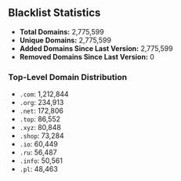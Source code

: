 ## Blacklist Statistics

- **Total Domains:** 2,775,599
- **Unique Domains:** 2,775,599
- **Added Domains Since Last Version:** 2,775,599
- **Removed Domains Since Last Version:** 0

### Top-Level Domain Distribution

-  `.com`: 1,212,844
-  `.org`: 234,913
-  `.net`: 172,806
-  `.top`: 86,552
-  `.xyz`: 80,848
-  `.shop`: 73,284
-  `.io`: 60,449
-  `.ru`: 56,487
-  `.info`: 50,561
-  `.pl`: 48,463
